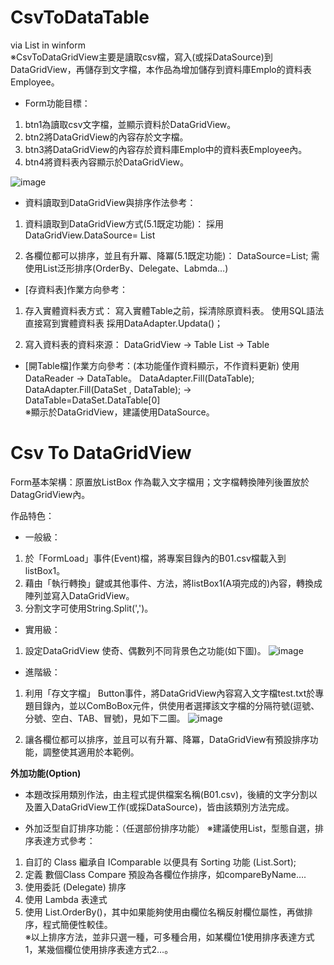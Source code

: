 # CsvToDataTable
via List in winform <br>
※CsvToDataGridView主要是讀取csv檔，寫入(或採DataSource)到DataGridView，再儲存到文字檔，本作品為增加儲存到資料庫Emplo的資料表Employee。

- Form功能目標：
1. btn1為讀取csv文字檔，並顯示資料於DataGridView。
2. btn2將DataGridView的內容存於文字檔。
3. btn3將DataGridView的內容存於資料庫Emplo中的資料表Employee內。
4. btn4將資料表內容顯示於DataGridView。

![image](https://user-images.githubusercontent.com/122083665/235310409-98b65718-6035-4af2-a008-0c3a7e745f17.png)

- 資料讀取到DataGridView與排序作法參考：
1. 資料讀取到DataGridView方式(5.1既定功能)：
採用DataGridView.DataSource= List<T> 

2. 各欄位都可以排序，並且有升冪、降冪(5.1既定功能)：
DataSource=List<T>; 需使用List泛形排序(OrderBy、Delegate、Labmda…)

- [存資料表]作業方向參考：
1. 存入實體資料表方式：
寫入實體Table之前，採清除原資料表。
使用SQL語法直接寫到實體資料表
採用DataAdapter.Updata()；

2. 寫入資料表的資料來源：
DataGridView → Table
List<T> → Table

- [開Table檔]作業方向參考：(本功能僅作資料顯示，不作資料更新)
使用DataReader -> DataTable。
DataAdapter.Fill(DataTable); <br>
DataAdapter.Fill(DataSet , DataTable);  ->  DataTable=DataSet.DataTable[0] <br>
※顯示於DataGridView，建議使用DataSource。


# Csv To DataGridView
Form基本架構：原置放ListBox 作為載入文字檔用；文字檔轉換陣列後置放於DatagGridView內。

作品特色：<br>
- 一般級：
1. 於「FormLoad」事件(Event)檔，將專案目錄內的B01.csv檔載入到listBox1。
2. 藉由「執行轉換」鍵或其他事件、方法，將listBox1(A項完成的)內容，轉換成陣列並寫入DataGridView。
3. 分割文字可使用String.Split(',')。

- 實用級：
1. 設定DataGridView 使奇、偶數列不同背景色之功能(如下圖)。
![image](https://user-images.githubusercontent.com/122083665/235310165-2ff6004e-5d15-4399-8f69-60e812cd9deb.png)

- 進階級：
1. 利用「存文字檔」 Button事件，將DataGridView內容寫入文字檔test.txt於專題目錄內，並以ComBoBox元件，供使用者選擇該文字檔的分隔符號(逗號、分號、空白、TAB、冒號)，見如下二圖。
![image](https://user-images.githubusercontent.com/122083665/235310722-e31bd7e2-5e47-4c6b-87a2-4002100e060f.png)

2. 讓各欄位都可以排序，並且可以有升冪、降冪，DataGridView有預設排序功能，調整使其適用於本範例。

**外加功能(Option)**
- 本題改採用類別作法，由主程式提供檔案名稱(B01.csv)，後續的文字分割以及置入DataGridView工作(或採DataSource)，皆由該類別方法完成。

- 外加泛型自訂排序功能：（任選部份排序功能）
※建議使用List<T>，<T>型態自選，排序表達方式參考：
1. 自訂的 Class 繼承自 IComparable 以便具有 Sorting 功能 (List.Sort);
2. 定義 數個Class Compare 預設為各欄位作排序，如compareByName….
3. 使用委託 (Delegate) 排序
4. 使用 Lambda 表達式
5. 使用 List.OrderBy()，其中如果能夠使用由欄位名稱反射欄位屬性，再做排序，程式簡便性較佳。<br>
※以上排序方法，並非只選一種，可多種合用，如某欄位1使用排序表達方式1，某幾個欄位使用排序表達方式2…。
